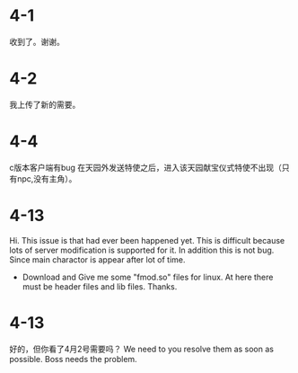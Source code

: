 # 4-1
收到了。谢谢。
# 4-2
我上传了新的需要。
# 4-4
c版本客户端有bug
在天园外发送特使之后，进入该天园献宝仪式特使不出现（只有npc,没有主角）。
# 4-13
Hi.
This issue is that had ever been happened yet.
This is difficult because lots of server modification is supported for it.
In addition this is not bug. Since main charactor is appear after lot of time.

- Download and Give me some "fmod.so" files for linux.
    At here there must be header files and lib files. Thanks.
# 4-13
好的，但你看了4月2号需要吗？
We need to you resolve them as soon as possible. Boss needs the problem. 
